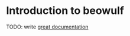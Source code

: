 # Introduction to beowulf

TODO: write [great documentation](http://jacobian.org/writing/what-to-write/)
